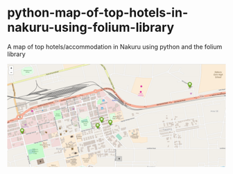 # python-map-of-top-hotels-in-nakuru-using-folium-library
A map of top hotels/accommodation in Nakuru using python and the folium library

![alt text](https://github.com/Iamkosgei/python-map-of-top-hotels-in-nakuru-using-folium-library/blob/master/ss.png)



      
    
